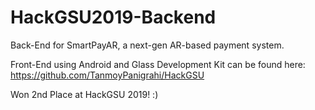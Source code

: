 # HackGSU2019-Backend

Back-End for SmartPayAR, a next-gen AR-based payment system.

Front-End using Android and Glass Development Kit can be found here: https://github.com/TanmoyPanigrahi/HackGSU

Won 2nd Place at HackGSU 2019! :)
